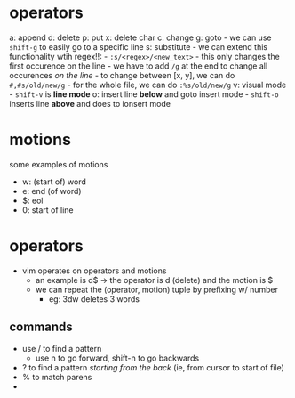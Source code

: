 # operators
a: append
d: delete 
p: put 
x: delete char
c: change
g: goto
	- we can use  `shift-g`  to easily go to a specific line
s: substitute
	- we can extend this functionality wtih regex!!: 
	- `:s/<regex>/<new_text>`
		- this only changes the first occurence on the line 
		- we have to add `/g` at the end to change all occurences *on the line* 
		- to change between \[x, y\], we can do `#,#s/old/new/g` 
		- for the whole file, we can do `:%s/old/new/g`
v: visual mode
	- `shift-v` is **line mode**
o: insert line **below** and goto insert mode
	- `shift-o` inserts line **above** and does to ionsert mode

# motions
some examples of motions
- w: (start of) word 
- e: end (of word) 
- $: eol
- 0: start of line

# operators 

- vim operates on operators and motions
	- an example is d$ -> the operator is d (delete) and the motion is $
	- we can repeat the (operator, motion) tuple by prefixing w/ number
		- eg: 3dw deletes 3 words 

## commands 
- use / to find a pattern 
	- use n to go forward,  shift-n to go backwards 
- ? to find a pattern *starting from the back* (ie, from cursor to start of file)
- % to match parens 
-  
